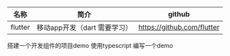 名称 | 简介 | github
---------|----------|---------
flutter| 移动app开发（dart 需要学习） |  https://github.com/flutter

搭建一个开发组件的项目demo
使用typescript 编写一个demo